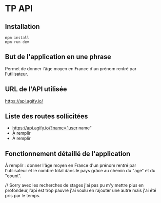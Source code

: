 # TP API

## Installation

```
npm install
npm run dev
```

## But de l'application en une phrase

Permet de donner l'âge moyen en France d'un prénom rentré par l'utilisateur.

## URL de l'API utilisée

https://api.agify.io/

## Liste des routes sollicitées

- https://api.agify.io/?name="user name"
- À remplir
- À remplir

## Fonctionnement détaillé de l'application

À remplir : donner l'âge moyen en France d'un prénom rentré par l'utilisateur et le nombre total dans le pays grâce au chemin du "age" et du "count".


// Sorry avec les recherches de stages j'ai pas pu m'y mettre plus en profondeur,l'api est trop pauvre
j'ai voulu en rajouter une autre mais j'ai été pris par le temps.